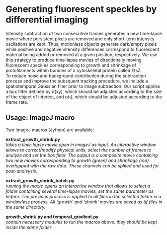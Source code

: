 # Generating fluorescent speckles by differential imaging

Intensity subtraction of two consecutive frames generates a new time-lapse movie where persistent pixels are removed and only short-term intensity oscilations are kept. Thus, motionless objects generate dark/empty pixels while positive and negative intensity differences correspond to fluorescent material being added or removed at a given position, respectively. We use this strategy to produce time-lapse movies of directionally moving fluorescent speckles corresponding to growth and shrinkage of protofilaments within bundles of a cytoskeletal protein called FtsZ. <br>
To reduce noise and background contribution during the subtraction process and improve the subsquent tracking procedure, we include a spatiotemporal Gaussian filter prior to image subtraction. Our script applies a box filter defined by σ(xy), which should be adjusted according to the size of the object of interest, and σ(t), which should be adjusted according to the frame rate.

## Usage: ImageJ macro

Two ImageJ macros (Jython) are available:

**extract_growth_shrink.py** <br>
*takes a time-lapse movie open in imageJ as input. An interactive window allows to correct/modify physical units, select the number of frames to analyze and set the box filter. The output is a composite movie containing two new movies corresponding to growth (green) and shrinkage (red) overlapped with the raw data. These channels can be splited and used for post-analsysis.*

**extract_growth_shrink_batch.py** <br>
*running the macro opens an interactive window that allows to select a folder containing several time-lapse movies, set the same parameter as before. The previous process is applied to all files in the selected folder in a windowless process. All 'growth' and 'shrink' movies are saved as tif files in the same directory.*

**growth_shrink.py and temporal_gradient.py**<br>
*contain necessary modules to run the macros above. they should be kept inside the same folder*

